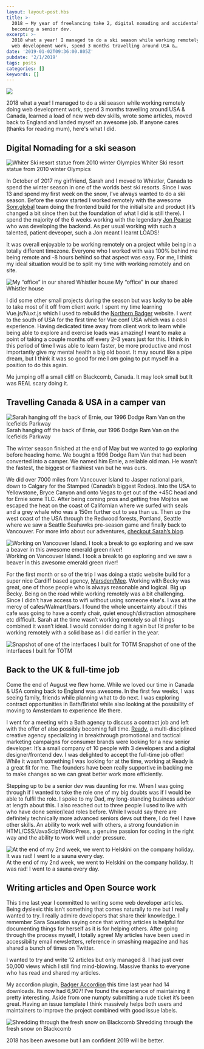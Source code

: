 ```yaml
---
layout: layout-post.hbs
title: >-
  2018 — My year of freelancing take 2, digital nomading and accidentally
  becoming a senior dev.
excerpt: >-
  2018 what a year! I managed to do a ski season while working remotely doing
  web development work, spend 3 months travelling around USA &…
date: '2019-01-02T09:36:00.805Z'
pubdate: '2/1/2019'
tags: posts
categories: []
keywords: []
---
```


![](/assets/img/1____FL36kByHJXn7g6Gy0Pvag.jpeg)

2018 what a year! I managed to do a ski season while working remotely doing web development work, spend 3 months travelling around USA & Canada, learned a load of new web dev skills, wrote some articles, moved back to England and landed myself an awesome job. If anyone cares (thanks for reading mum), here's what I did.

## Digital Nomading for a ski season

![Whiter Ski resort statue from 2010 winter Olympics](/assets/img/1__ENMyIapNUdbvU0B6clHj9A.jpeg)
Whiter Ski resort statue from 2010 winter Olympics

In October of 2017 my girlfriend, Sarah and I moved to Whistler, Canada to spend the winter season in one of the worlds best ski resorts. Since I was 13 and spend my first week on the snow, I’ve always wanted to do a ski season. Before the snow started I worked remotely with the awesome [Sonr.global](https://sonr.global) team doing the frontend build for the initial site and product (it’s changed a bit since then but the foundation of what I did is still there). I spend the majority of the 6 weeks working with the legendary [Jon Pearse](https://twitter.com/jonpearse) who was developing the backend. As per usual working with such a talented, patient deveoper, such a Jon meant I learnt LOADS!

It was overall enjoyable to be working remotely on a project while being in a totally different timezone. Everyone who I worked with was 100% behind me being remote and -8 hours behind so that aspect was easy. For me, I think my ideal situation would be to split my time with working remotely and on site.

![My “office” in our shared Whistler house](/assets/img/1__ZiOrxElP7IukwdlOdZI__gg.jpeg)
My “office” in our shared Whistler house

I did some other small projects during the season but was lucky to be able to take most of it off from client work. I spent my time learning Vue.js/Nuxt.js which I used to rebuild the [Northern Badger](https://www.northernbadger.co.uk/) website. I went to the south of USA for the first time for Vue conf USA which was a cool experience. Having dedicated time away from client work to learn while being able to explore and exercise loads was amazing! I want to make a point of taking a couple months off every 2–3 years just for this. I think in this period of time I was able to learn faster, be more productive and most importantly give my mental health a big old boost. It may sound like a pipe dream, but I think it was so good for me I _am_ going to put myself in a position to do this again.

Me jumping off a small cliff on Blackcomb, Canada. It may look small but It was REAL scary doing it.

## Travelling Canada & USA in a camper van

![Sarah hanging off the back of Ernie, our 1996 Dodge Ram Van on the Icefields Parkway](/assets/img/1__cXNjGhS__LU9VmL39tw9xvQ.jpeg)
Sarah hanging off the back of Ernie, our 1996 Dodge Ram Van on the Icefields Parkway

The winter season finished at the end of May but we wanted to go exploring before heading home. We bought a 1996 Dodge Ram Van that had been converted into a camper. We named him Ernie, a reliable old man. He wasn’t the fastest, the biggest or flashiest van but he was ours.

We did over 7000 miles from Vancouver Island to Jasper national park, down to Calgary for the Stamped (Canada’s biggest Rodeo). Into the USA to Yellowstone, Bryce Canyon and onto Vegas to get out of the +45C head and for Ernie some TLC. After being coming pros and getting free Mojitos we escaped the heat on the coast of Californian where we surfed with seals and a grey whale who was a 150m further out to sea than us. Then up the west coast of the USA through the Redwood forests, Portland, Seattle where we saw a Seattle Seahawks pre-season game and finally back to Vancouver. For more info about our adventures, [checkout Sarah’s blog](https://backpackingbartlett.wordpress.com/).

![Working on Vancouver Island. I took a break to go exploring and we saw a beaver in this awesome emerald green river!](/assets/img/1__7SxIe4Z8gXXpKz0vPnrYMw.jpeg)
Working on Vancouver Island. I took a break to go exploring and we saw a beaver in this awesome emerald green river!

For the first month or so of the trip I was doing a static website build for a super nice Cardiff based agency, [Marsden/Mee](https://www.marsdenmee.co.uk/). Working with Becky was great, one of those people who is always reasonable and logical. Big up Becky. Being on the road while working remotely was a bit challenging. Since I didn’t have access to wifi without using someone else's. I was at the mercy of cafes/Walmart/bars. I found the whole uncertainty about if this cafe was going to have a comfy chair, quiet enough/distraction atmosphere etc difficult. Sarah at the time wasn’t working remotely so all things combined it wasn’t ideal. I would consider doing it again but I’d prefer to be working remotely with a solid base as I did earlier in the year.

![Snapshot of one of the interfaces I built for TOTM](/assets/img/1__btIYFPdRJI6Phax4igpAVg.png)
Snapshot of one of the interfaces I built for TOTM

## Back to the UK & full-time job

Come the end of August we flew home. While we loved our time in Canada & USA coming back to England was awesome. In the first few weeks, I was seeing family, friends while planning what to do next. I was exploring contract opportunities in Bath/Bristol while also looking at the possibility of moving to Amsterdam to experience life there.

I went for a meeting with a Bath agency to discuss a contract job and left with the offer of also possibly becoming full time. [Ready](https://weareready.com), a multi-disciplined creative agency specializing in breakthrough promotional and tactical marketing campaigns for consumer brands were looking for a new senior developer. It’s a small company of 10 people with 3 developers and a digital designer/frontend dev. I was delighted to accept the full-time job offer! While it wasn’t something I was looking for at the time, working at Ready is a great fit for me. The founders have been really supportive in backing me to make changes so we can great better work more efficiently.

Stepping up to be a senior dev was daunting for me. When I was going through if I wanted to take the role one of my big doubts was if I would be able to fulfil the role. I spoke to my Dad, my long-standing business advisor at length about this. I also reached out to three people I used to live with who have done senior/lead roles before. While I would say there are definitely technically more advanced seniors devs out there, I do feel I have other skills. An ability to work well with others, a strong foundation in HTML/CSS/JavaScipt/WordPress, a genuine passion for coding in the right way and the ability to work well under pressure.

![At the end of my 2nd week, we went to Helskini on the company holiday. It was rad! I went to a sauna every day.](/assets/img/1__m6nCu35ZMQL0BmJCCaAb9g.png)
At the end of my 2nd week, we went to Helskini on the company holiday. It was rad! I went to a sauna every day.

## Writing articles and Open Source work

This time last year I committed to writing some web developer articles. Being dyslexic this isn’t something that comes naturally to me but I really wanted to try. I really admire developers that share their knowledge. I remember Sara Soueidan saying once that writing articles is helpful for documenting things for herself as it is for helping others. After going through the process myself, I totally agree! My articles have been used in accessibility email newsletters, reference in smashing magazine and has shared a bunch of times on Twitter.

I wanted to try and write 12 articles but only managed 8. I had just over 50,000 views which I still find mind-blowing. Massive thanks to everyone who has read and shared my articles.

My accordion plugin, [Badger Accordion](https://ba.northernbadger.co.uk/ba.html) this time last year had 14 downloads. Its now had 6,907! I’ve found the experience of maintaining it pretty interesting. Aside from one numpty submitting a rude ticket it’s been great. Having an issue template I think massively helps both users and maintainers to improve the project combined with good issue labels.

![Shredding through the fresh snow on Blackcomb](/assets/img/1__H71wlfuoV1aOeeK6e8HxpA.jpeg)
Shredding through the fresh snow on Blackcomb

2018 has been awesome but I am confident 2019 will be better.